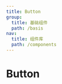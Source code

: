```yaml
---
title: Button
group:
  title: 基础组件
  path: /basis
nav:
  title: 组件库
  path: /components
---
```


# Button

